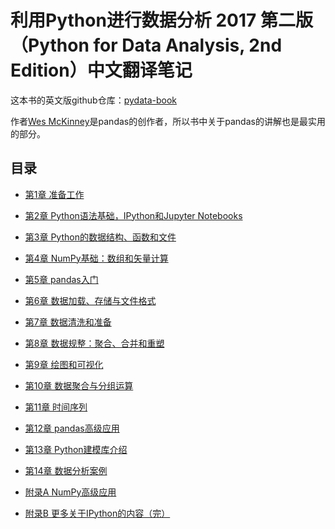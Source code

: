 # 利用Python进行数据分析 2017 第二版 （Python for Data Analysis, 2nd Edition）中文翻译笔记

这本书的英文版github仓库：[pydata-book](https://github.com/wesm/pydata-book)

作者[Wes McKinney](https://github.com/wesm)是pandas的创作者，所以书中关于pandas的讲解也是最实用的部分。

## 目录

- [第1章 准备工作](https://www.jianshu.com/p/04d180d90a3f)

- [第2章 Python语法基础，IPython和Jupyter Notebooks](https://www.jianshu.com/p/fc93e943e94a)

- [第3章 Python的数据结构、函数和文件](https://www.jianshu.com/p/b444cda10aa0)

- [第4章 NumPy基础：数组和矢量计算](https://www.jianshu.com/p/a380222a3292)

- [第5章 pandas入门](https://www.jianshu.com/p/161364dd0acf)

- [第6章 数据加载、存储与文件格式](https://www.jianshu.com/p/047d8c1c7e14)

- [第7章 数据清洗和准备](https://www.jianshu.com/p/ac7bec000dad)

- [第8章 数据规整：聚合、合并和重塑](https://www.jianshu.com/p/cfc035bae567)

- [第9章 绘图和可视化](https://www.jianshu.com/p/7a0eafdd1340)

- [第10章 数据聚合与分组运算](https://www.jianshu.com/p/b94deb5c7eb1)

- [第11章 时间序列](https://www.jianshu.com/p/b94deb5c7eb1)

- [第12章 pandas高级应用](https://www.jianshu.com/p/9d093ebcc5d8)

- [第13章 Python建模库介绍](https://www.jianshu.com/p/e46a1ac36aa5)

- [第14章 数据分析案例](https://www.jianshu.com/p/72b6c83bb69e)

- [附录A NumPy高级应用](https://www.jianshu.com/p/3c3f7da88516)

- [附录B 更多关于IPython的内容（完）](https://www.jianshu.com/p/fb6719a18cea)